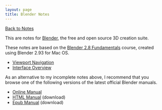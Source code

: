 ```yaml
---
layout: page
title: Blender Notes
---
```

[Back to Notes](/resources/notes/)

This are notes for [Blender], the free and open source 3D creation suite.

These notes are based on the [Blender 2.8 Fundamentals] course, created
using Blender 2.93 for Mac OS.

* [Viewport Navigation](./viewport-navigation/)
* [Interface Overview](./interface-overview/)

As an alternative to my incomplete notes above, I recommend that you browse one
of the following versions of the latest official Blender manuals.

* [Online Manual]
* [HTML Manual] (download)
* [Epub Manual] (download)

[Blender]: https://www.blender.org/
[Blender 2.8 Fundamentals]: https://studio.blender.org/training/blender-2-8-fundamentals/
[Online Manual]: https://docs.blender.org/manual/en/latest/index.html
[HTML Manual]: https://docs.blender.org/manual/en/latest/blender_manual_html.zip
[Epub Manual]: https://docs.blender.org/manual/en/latest/blender_manual_epub.zip
